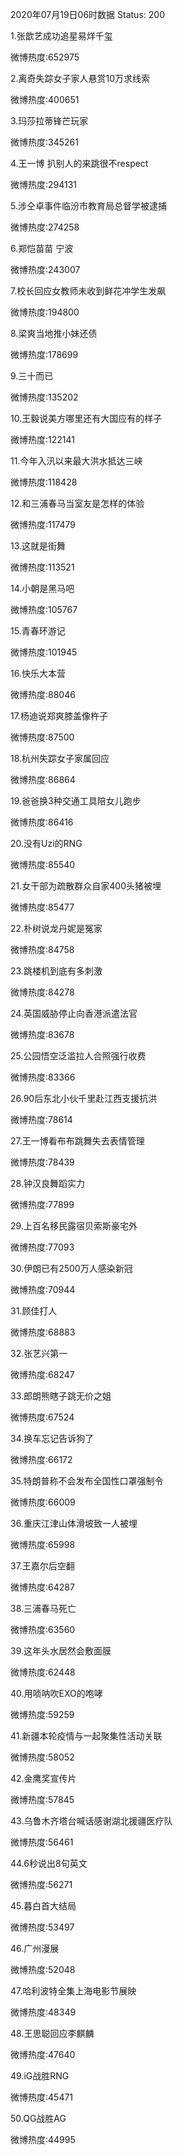 2020年07月19日06时数据
Status: 200

1.张歆艺成功追星易烊千玺

微博热度:652975

2.离奇失踪女子家人悬赏10万求线索

微博热度:400651

3.玛莎拉蒂锋芒玩家

微博热度:345261

4.王一博 扒别人的来跳很不respect

微博热度:294131

5.涉仝卓事件临汾市教育局总督学被逮捕

微博热度:274258

6.郑恺苗苗 宁波

微博热度:243007

7.校长回应女教师未收到鲜花冲学生发飙

微博热度:194800

8.梁爽当地推小妹还债

微博热度:178699

9.三十而已

微博热度:135202

10.王毅说美方哪里还有大国应有的样子

微博热度:122141

11.今年入汛以来最大洪水抵达三峡

微博热度:118428

12.和三浦春马当室友是怎样的体验

微博热度:117479

13.这就是街舞

微博热度:113521

14.小朝是黑马吧

微博热度:105767

15.青春环游记

微博热度:101945

16.快乐大本营

微博热度:88046

17.杨迪说郑爽膝盖像杵子

微博热度:87500

18.杭州失踪女子家属回应

微博热度:86864

19.爸爸换3种交通工具陪女儿跑步

微博热度:86416

20.没有Uzi的RNG

微博热度:85540

21.女干部为疏散群众自家400头猪被埋

微博热度:85477

22.朴树说龙丹妮是冤家

微博热度:84758

23.跳楼机到底有多刺激

微博热度:84278

24.英国威胁停止向香港派遣法官

微博热度:83678

25.公园悟空泛滥拉人合照强行收费

微博热度:83366

26.90后东北小伙千里赴江西支援抗洪

微博热度:78614

27.王一博看布布跳舞失去表情管理

微博热度:78439

28.钟汉良舞蹈实力

微博热度:77899

29.上百名移民露宿贝索斯豪宅外

微博热度:77093

30.伊朗已有2500万人感染新冠

微博热度:70944

31.顾佳打人

微博热度:68883

32.张艺兴第一

微博热度:68247

33.郎朗熊瞎子跳无价之姐

微博热度:67524

34.换车忘记告诉狗了

微博热度:66172

35.特朗普称不会发布全国性口罩强制令

微博热度:66009

36.重庆江津山体滑坡致一人被埋

微博热度:65998

37.王嘉尔后空翻

微博热度:64287

38.三浦春马死亡

微博热度:63560

39.这年头水居然会敷面膜

微博热度:62448

40.用唢呐吹EXO的咆哮

微博热度:59259

41.新疆本轮疫情与一起聚集性活动关联

微博热度:58052

42.金鹰奖宣传片

微博热度:57845

43.乌鲁木齐塔台喊话感谢湖北援疆医疗队

微博热度:56461

44.6秒说出8句英文

微博热度:56271

45.暮白首大结局

微博热度:53497

46.广州漫展

微博热度:52048

47.哈利波特全集上海电影节展映

微博热度:48349

48.王思聪回应李麒麟

微博热度:47640

49.iG战胜RNG

微博热度:45471

50.QG战胜AG

微博热度:44995

